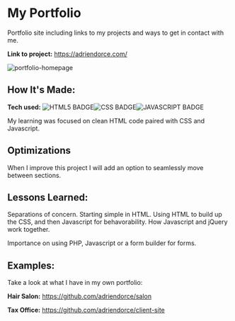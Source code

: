 # My Portfolio

Portfolio site including links to my projects and ways to get in contact with me.

**Link to project:** https://adriendorce.com/

![portfolio-homepage](https://github.com/adriendorce/portfolio/assets/117544619/875c0cfb-3f91-4dfe-9655-864dc6b7d481)


## How It's Made:

**Tech used:** ![HTML5 BADGE](https://img.shields.io/static/v1?label=|&message=HTML5&color=23555f&style=plastic&logo=html5)![CSS BADGE](https://img.shields.io/static/v1?label=|&message=CSS3&color=285f65&style=plastic&logo=css3)![JAVASCRIPT BADGE](https://img.shields.io/static/v1?label=|&message=JAVASCRIPT&color=3c7f5d&style=plastic&logo=javascript)

My learning was focused on clean HTML code paired with CSS and Javascript.

## Optimizations

When I improve this project I will add an option to seamlessly move between sections.

## Lessons Learned:

Separations of concern. Starting simple in HTML. Using HTML to build up the CSS, and then Javascript for behavorability. How Javascript and jQuery work together. 

Importance on using PHP, Javascript or a form builder for forms.


## Examples:
Take a look at what I have in my own portfolio:

**Hair Salon:** https://github.com/adriendorce/salon

**Tax Office:** https://github.com/adriendorce/client-site



